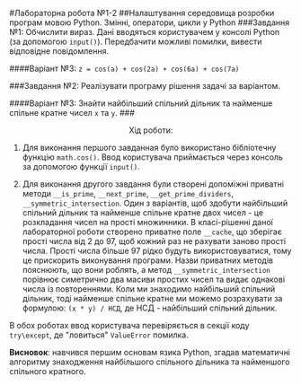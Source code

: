 #Лабораторна робота №1-2
##Налаштування середовища розробки програм мовою Python. Змінні, оператори, цикли у Python
###Завдання №1: Обчислити вираз. Дані вводяться користувачем у консолі Python (за допомогою `input()`). Передбачити можливі помилки, вивести відповідне повідомлення.

####Варіант №3: `z = cos(a) + cos(2a) + cos(6a) + cos(7a)`

###Завдання №2: Реалізувати програму рішення задачі за варіантом.

####Варіант №3: Знайти найбільший спільний дільник та найменше спільне кратне чисел `x` та `y`.
###<div align="center">Хід роботи:</div>
1. Для виконання першого завданная було використано бібліотечну функцію `math.cos()`.
Ввод користувача приймається через консоль за допомогою функції `input()`.
   
2. Для виконання другого завдання були створені допоміжні приватні методи `__is_prime`, `__next_prime`, 
   `__get_prime_dividers`, `__symmetric_intersection`. 
   Один з варіантів, щоб здобути найбільший спільний дільник та найменше спільне кратне двох чисел - 
   це розкладання чисел на прості множинники. В класі-рішенні даної лабораторної роботи
   створено приватне поле `__cache`, що зберігає прості числа від 2 до 97, щоб кожний раз не рахувати
   заново прості числа. Прості числа більше 97 рідко будуть використовуватися, тому це прискорить виконування
   програми. Назви приватних методів пояснюють, що вони роблять, а метод `__symmetric_intersection` порівнює
   симетрично два масиви простих чисел та видає однакові числа із повтореннями.
   Коли ми знаходимо найбільший спільний дільник, тоді найменше спільне кратне ми можемо розрахувати за 
   формулою: `(x * y) / НСД`, де НСД - найбільший спільний дільник.
   
В обох роботах ввод користувача перевіряється в секції коду `try\except`, де "ловиться" `ValueError` помилка.

**Висновок**: навчився першим основам язика Python, згадав математичні алгоритму знаходження 
найбільшого спільного дільника та найменшого спільного кратного. 